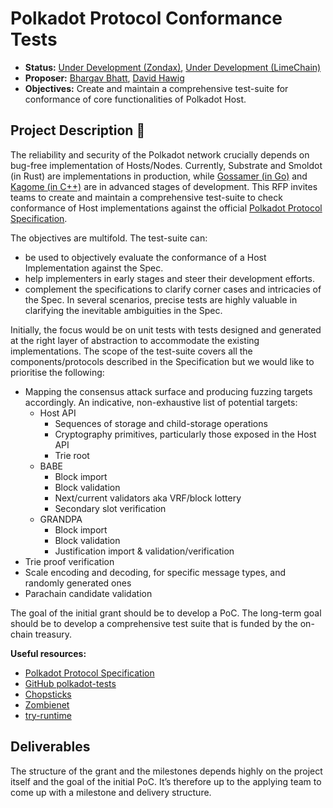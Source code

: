 # Polkadot Protocol Conformance Tests

* **Status:** [Under Development (Zondax)](https://github.com/w3f/Grants-Program/pull/1956), [Under Development (LimeChain)](https://github.com/w3f/Grants-Program/pull/1950)
* **Proposer:** [Bhargav Bhatt](https://github.com/bhargavbh), [David Hawig](https://github.com/Noc2)
* **Objectives:** Create and maintain a comprehensive test-suite for conformance of core functionalities of Polkadot Host.

## Project Description :page_facing_up:  
The reliability and security of the Polkadot network crucially depends on bug-free implementation of Hosts/Nodes. Currently, Substrate and Smoldot (in Rust) are implementations in production, while [Gossamer (in Go)](https://github.com/ChainSafe/gossamer) and [Kagome (in C++)](https://github.com/soramitsu/kagome/) are in advanced stages of development. This RFP invites teams to create and maintain a comprehensive test-suite to check conformance of Host implementations against the official [Polkadot Protocol Specification](https://spec.polkadot.network/). 

The objectives are multifold. The test-suite can:
-  be used to objectively evaluate the conformance of a Host Implementation against the Spec. 
-  help implementers in early stages and steer their development efforts. 
-  complement the specifications to clarify corner cases and intricacies of the Spec. In several scenarios, precise tests are highly valuable in clarifying the inevitable ambiguities in the Spec. 

Initially, the focus would be on unit tests with tests designed and generated at the right layer of abstraction to accommodate the existing implementations. The scope of the test-suite covers all the components/protocols described in the Specification but we would like to prioritise the following:

- Mapping the consensus attack surface and producing fuzzing targets accordingly. An indicative, non-exhaustive list of potential targets:
    - Host API
        - Sequences of storage and child-storage operations
        - Cryptography primitives, particularly those exposed in the Host API
        - Trie root
    - BABE
        - Block import
        - Block validation
        - Next/current validators aka VRF/block lottery
        - Secondary slot verification
    - GRANDPA
        - Block import
        - Block validation
        - Justification import & validation/verification
- Trie proof verification
- Scale encoding and decoding, for specific message types, and randomly generated ones
- Parachain candidate validation

The goal of the initial grant should be to develop a PoC. The long-term goal should be to develop a comprehensive test suite that is funded by the on-chain treasury. 

**Useful resources:**
- [Polkadot Protocol Specification](https://spec.polkadot.network/)
- [GitHub polkadot-tests](https://github.com/w3f/polkadot-tests)
- [Chopsticks](https://github.com/AcalaNetwork/chopsticks)
- [Zombienet](https://github.com/paritytech/zombienet) 
- [try-runtime](https://paritytech.github.io/try-runtime-cli/try_runtime/) 

## Deliverables

The structure of the grant and the milestones depends highly on the project itself and the goal of the initial PoC. It’s therefore up to the applying team to come up with a milestone and delivery structure. 
